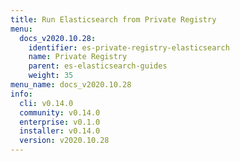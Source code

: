 ```yaml
---
title: Run Elasticsearch from Private Registry
menu:
  docs_v2020.10.28:
    identifier: es-private-registry-elasticsearch
    name: Private Registry
    parent: es-elasticsearch-guides
    weight: 35
menu_name: docs_v2020.10.28
info:
  cli: v0.14.0
  community: v0.14.0
  enterprise: v0.1.0
  installer: v0.14.0
  version: v2020.10.28
---
```


